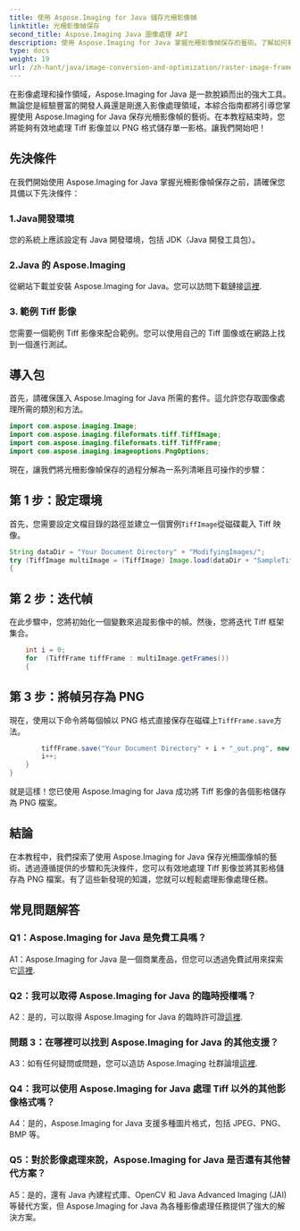 ```yaml
---
title: 使用 Aspose.Imaging for Java 儲存光柵影像幀
linktitle: 光柵影像幀保存
second_title: Aspose.Imaging Java 圖像處理 API
description: 使用 Aspose.Imaging for Java 掌握光柵影像幀保存的藝術。了解如何有效處理 Tiff 影像並以 PNG 格式儲存各個影格。
type: docs
weight: 19
url: /zh-hant/java/image-conversion-and-optimization/raster-image-frame-saving/
---
```

在影像處理和操作領域，Aspose.Imaging for Java 是一款脫穎而出的強大工具。無論您是經驗豐富的開發人員還是剛進入影像處理領域，本綜合指南都將引導您掌握使用 Aspose.Imaging for Java 保存光柵影像幀的藝術。在本教程結束時，您將能夠有效地處理 Tiff 影像並以 PNG 格式儲存單一影格。讓我們開始吧！

## 先決條件

在我們開始使用 Aspose.Imaging for Java 掌握光柵影像幀保存之前，請確保您具備以下先決條件：

### 1.Java開發環境
您的系統上應該設定有 Java 開發環境，包括 JDK（Java 開發工具包）。

### 2.Java 的 Aspose.Imaging
從網站下載並安裝 Aspose.Imaging for Java。您可以訪問下載鏈接[這裡](https://releases.aspose.com/imaging/java/).

### 3. 範例 Tiff 影像
您需要一個範例 Tiff 影像來配合範例。您可以使用自己的 Tiff 圖像或在網路上找到一個進行測試。

## 導入包

首先，請確保匯入 Aspose.Imaging for Java 所需的套件。這允許您存取圖像處理所需的類別和方法。

```java
import com.aspose.imaging.Image;
import com.aspose.imaging.fileformats.tiff.TiffImage;
import com.aspose.imaging.fileformats.tiff.TiffFrame;
import com.aspose.imaging.imageoptions.PngOptions;
```

現在，讓我們將光柵影像幀保存的過程分解為一系列清晰且可操作的步驟：

## 第 1 步：設定環境

首先，您需要設定文檔目錄的路徑並建立一個實例`TiffImage`從磁碟載入 Tiff 映像。

```java
String dataDir = "Your Document Directory" + "ModifyingImages/";
try (TiffImage multiImage = (TiffImage) Image.load(dataDir + "SampleTiff1.tiff"))
{
```

## 第 2 步：迭代幀

在此步驟中，您將初始化一個變數來追蹤影像中的幀。然後，您將迭代 Tiff 框架集合。

```java
    int i = 0;
    for  (TiffFrame tiffFrame : multiImage.getFrames())
    {
```

## 第 3 步：將幀另存為 PNG

現在，使用以下命令將每個幀以 PNG 格式直接保存在磁碟上`TiffFrame.save`方法。

```java
        tiffFrame.save("Your Document Directory" + i + "_out.png", new PngOptions());
        i++;
    }
}
```

就是這樣！您已使用 Aspose.Imaging for Java 成功將 Tiff 影像的各個影格儲存為 PNG 檔案。

## 結論

在本教程中，我們探索了使用 Aspose.Imaging for Java 保存光柵圖像幀的藝術。透過遵循提供的步驟和先決條件，您可以有效地處理 Tiff 影像並將其影格儲存為 PNG 檔案。有了這些新發現的知識，您就可以輕鬆處理影像處理任務。

## 常見問題解答

### Q1：Aspose.Imaging for Java 是免費工具嗎？

 A1：Aspose.Imaging for Java 是一個商業產品，但您可以透過免費試用來探索它[這裡](https://releases.aspose.com/).

### Q2：我可以取得 Aspose.Imaging for Java 的臨時授權嗎？

 A2：是的，可以取得 Aspose.Imaging for Java 的臨時許可證[這裡](https://purchase.aspose.com/temporary-license/).

### 問題 3：在哪裡可以找到 Aspose.Imaging for Java 的其他支援？

 A3：如有任何疑問或問題，您可以造訪 Aspose.Imaging 社群論壇[這裡](https://forum.aspose.com/).

### Q4：我可以使用 Aspose.Imaging for Java 處理 Tiff 以外的其他影像格式嗎？

A4：是的，Aspose.Imaging for Java 支援多種圖片格式，包括 JPEG、PNG、BMP 等。

### Q5：對於影像處理來說，Aspose.Imaging for Java 是否還有其他替代方案？

A5：是的，還有 Java 內建程式庫、OpenCV 和 Java Advanced Imaging (JAI) 等替代方案，但 Aspose.Imaging for Java 為各種影像處理任務提供了強大的解決方案。